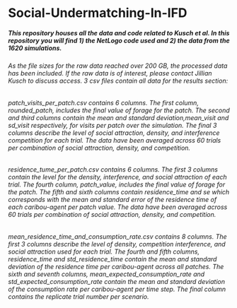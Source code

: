 # Social-Undermatching-In-IFD

##### This repository houses all the data and code related to Kusch et al. In this repository you will find 1) the NetLogo code used and 2) the data from the 1620 simulations. 

###### As the file sizes for the raw data reached over 200 GB, the processed data has been included. If the raw data is of interest, please contact Jillian Kusch to discuss access. 3 csv files contain all data for the results section:

###### patch_visits_per_patch.csv contains 6 columns. The first column, rounded_patch, includes the final value of forage for the patch. The second and third columns contain the mean and standard deviation,mean_visit and sd_visit respectively, for visits per patch over the simulation. The final 3 columns describe the level of social attraction, density, and interference competition for each trial. The data have been averaged across 60 trials per combination of social attraction, density, and competition.   

###### residence_tume_per_patch.csv contains 6 columns. The first 3 columns contain the level for the density, interference, and social attraction of each trial. The fourth column, patch_value, includes the final value of forage for the patch. The fifth and sixth columns contain residence_time and se which corresponds with the mean and standard error of the residence time of each caribou-agent per patch value. The data have been averaged across 60 trials per combination of social attraction, density, and competition.   

###### mean_residence_time_and_consumption_rate.csv contains 8 columns. The first 3 columns describe the level of density, competition interference, and social attraction used for each trial. The fourth and fifth columns, residence_time and std_residence_time contain the mean and standard deviation of the residence time per caribou-agent across all patches. The sixth and seventh columns, mean_expected_consumption_rate and std_expected_consumption_rate contain the mean and standard deviation of the consumption rate per caribou-agent per time step. The final column contains the replicate trial number per scenario. 
